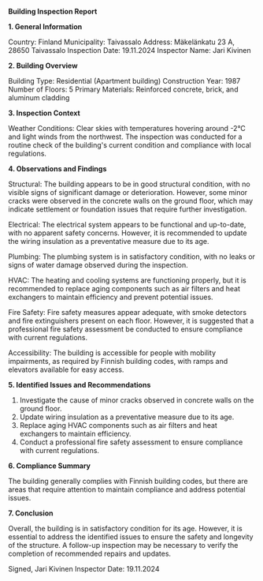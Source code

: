  **Building Inspection Report**

**1. General Information**

Country: Finland
Municipality: Taivassalo
Address: Mäkelänkatu 23 A, 28650 Taivassalo
Inspection Date: 19.11.2024
Inspector Name: Jari Kivinen

**2. Building Overview**

Building Type: Residential (Apartment building)
Construction Year: 1987
Number of Floors: 5
Primary Materials: Reinforced concrete, brick, and aluminum cladding

**3. Inspection Context**

Weather Conditions: Clear skies with temperatures hovering around -2°C and light winds from the northwest. The inspection was conducted for a routine check of the building's current condition and compliance with local regulations.

**4. Observations and Findings**

Structural: The building appears to be in good structural condition, with no visible signs of significant damage or deterioration. However, some minor cracks were observed in the concrete walls on the ground floor, which may indicate settlement or foundation issues that require further investigation.

Electrical: The electrical system appears to be functional and up-to-date, with no apparent safety concerns. However, it is recommended to update the wiring insulation as a preventative measure due to its age.

Plumbing: The plumbing system is in satisfactory condition, with no leaks or signs of water damage observed during the inspection.

HVAC: The heating and cooling systems are functioning properly, but it is recommended to replace aging components such as air filters and heat exchangers to maintain efficiency and prevent potential issues.

Fire Safety: Fire safety measures appear adequate, with smoke detectors and fire extinguishers present on each floor. However, it is suggested that a professional fire safety assessment be conducted to ensure compliance with current regulations.

Accessibility: The building is accessible for people with mobility impairments, as required by Finnish building codes, with ramps and elevators available for easy access.

**5. Identified Issues and Recommendations**

1. Investigate the cause of minor cracks observed in concrete walls on the ground floor.
2. Update wiring insulation as a preventative measure due to its age.
3. Replace aging HVAC components such as air filters and heat exchangers to maintain efficiency.
4. Conduct a professional fire safety assessment to ensure compliance with current regulations.

**6. Compliance Summary**

The building generally complies with Finnish building codes, but there are areas that require attention to maintain compliance and address potential issues.

**7. Conclusion**

Overall, the building is in satisfactory condition for its age. However, it is essential to address the identified issues to ensure the safety and longevity of the structure. A follow-up inspection may be necessary to verify the completion of recommended repairs and updates.

Signed,
Jari Kivinen
Inspector
Date: 19.11.2024